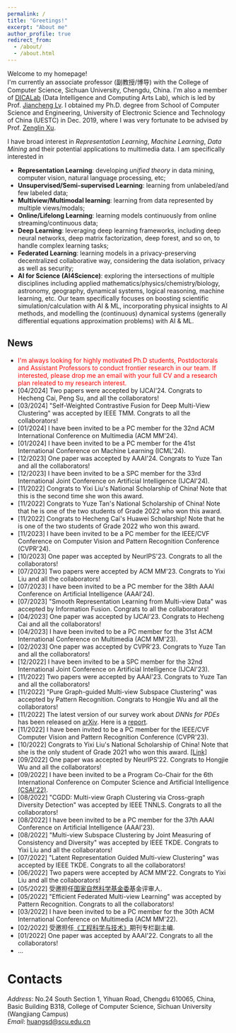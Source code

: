 ```yaml
---
permalink: /
title: "Greetings!"
excerpt: "About me"
author_profile: true
redirect_from: 
  - /about/
  - /about.html
---
```


Welcome to my homepage! \
I'm currently an associate professor (副教授/博导) with the College of Computer Science, Sichuan University, Chengdu, China. I'm also a member of [DICALab](https://dicalab.cn/) (Data Intelligence and Computing Arts Lab), which is led by Prof. [Jiancheng Lv](https://cs.scu.edu.cn/info/1303/13767.htm). I obtained my Ph.D. degree from School of Computer Science and Engineering, University of Electronic Science and Technology of China (UESTC) in Dec. 2019, where I was very fortunate to be advised by Prof. [Zenglin Xu](http://faculty.hitsz.edu.cn/xuzenglin). 

I have broad interest in *Representation Learning*, *Machine Learning*, *Data Mining* and their potential applications to multimedia data. I am specifically interested in
- **Representation Learning**: developing *unified theory* in data mining, computer vision, natural language processing, etc;
- **Unsupervised/Semi-supervised Learning**: learning from unlabeled/and few labeled data;
- **Multiview/Multimodal learning**: learning from data represented by multiple views/modals;
- **Online/Lifelong Learning**: learning models continuously from online streaming/continuous data;
- **Deep Learning**: leveraging deep learning frameworks, including deep neural networks, deep matrix factorization, deep forest, and so on, to handle complex learning tasks;
- **Federated Learning**: learning models in a privacy-preserving decentralized collaborative way, considering the data isolation, privacy as well as security;
- **AI for Science (AI4Science)**: exploring the intersections of multiple disciplines including applied mathematics/physics/chemistry/biology, astronomy, geography, dynamical systems, logical reasoning, machine learning, etc. Our team specifically focuses on boosting scientific simulation/calculation with AI & ML, incorporating physical insights to AI methods, and modelling the (continuous) dynamical systems (generally differential equations approximation problems) with AI & ML.

<!--
- spanning the areas of Artificial Intelligence, Data Science, Optimization, ...
-->

News
------
- <span style="color: #FF0000">I'm always looking for highly motivated Ph.D students, Postdoctorals and Assistant Professors to conduct frontier research in our team. If interested, please drop me an email with your full CV and a research plan releated to my research interest.</span>
- [04/2024] Two papers were accepted by IJCAI'24. Congrats to Hecheng Cai, Peng Su, and all the collaborators!
- [03/2024] "Self-Weighted Contrastive Fusion for Deep Multi-View Clustering" was accepted by IEEE TMM. Congrats to all the collaborators!
- [01/2024] I have been invited to be a PC member for the 32nd ACM International Conference on Multimedia (ACM MM'24).
- [01/2024] I have been invited to be a PC member for the 41st International Conference on Machine Learning (ICML'24).
- [12/2023] One paper was accepted by AAAI'24. Congrats to Yuze Tan and all the collaborators!
- [12/2023] I have been invited to be a SPC member for the 33rd International Joint Conference on Artificial Intelligence (IJCAI'24).
- [11/2022] Congrats to Yixi Liu's National Scholarship of China! Note that this is the second time she won this award.
- [11/2022] Congrats to Yuze Tan's National Scholarship of China! Note that he is one of the two students of Grade 2022 who won this award.
- [11/2022] Congrats to Hecheng Cai's Huawei Scholarship! Note that he is one of the two students of Grade 2022 who won this award.
- [11/2023] I have been invited to be a PC member for the IEEE/CVF Conference on Computer Vision and Pattern Recognition Conference (CVPR'24).
- [10/2023] One paper was accepted by NeurIPS'23. Congrats to all the collaborators!
- [07/2023] Two papers were accepted by ACM MM'23. Congrats to Yixi Liu and all the collaborators!
- [07/2023] I have been invited to be a PC member for the 38th AAAI Conference on Artificial Intelligence (AAAI'24).
- [07/2023] "Smooth Representation Learning from Multi-view Data" was accepted by Information Fusion. Congrats to all the collaborators!
- [04/2023] One paper was accepted by IJCAI'23. Congrats to Hecheng Cai and all the collaborators!
- [04/2023] I have been invited to be a PC member for the 31st ACM International Conference on Multimedia (ACM MM'23).
- [02/2023] One paper was accepted by CVPR'23. Congrats to Yuze Tan and all the collaborators!
- [12/2022] I have been invited to be a SPC member for the 32nd International Joint Conference on Artificial Intelligence (IJCAI'23).
- [11/2022] Two papers were accepted by AAAI'23. Congrats to Yuze Tan and all the collaborators!
- [11/2022] "Pure Graph-guided Multi-view Subspace Clustering" was accepted by Pattern Recognition. Congrats to Hongjie Wu and all the collaborators!
- [11/2022] The latest version of our survey work about *DNNs for PDEs* has been released on [arXiv](https://arxiv.org/abs/2211.05567). Here is a [report](https://mp.weixin.qq.com/s/NkTzXwhEzUYqsf3oT-50IQ).
- [11/2022] I have been invited to be a PC member for the IEEE/CVF Computer Vision and Pattern Recognition Conference (CVPR'23).
- [10/2022] Congrats to Yixi Liu's National Scholarship of China! Note that she is the only student of Grade 2021 who won this award. [[Link]](https://mp.weixin.qq.com/s/etH5uk5sC4ErkOZuNwfanA) 
- [09/2022] One paper was accepted by NeurIPS'22. Congrats to Hongjie Wu and all the collaborators!
- [09/2022] I have been invited to be a Program Co-Chair for the 6th International Conference on Computer Science and Artificial Intelligence [(CSAI'22)](http://www.csai.org/index.html).
- [08/2022] "CGDD: Multi-view Graph Clustering via Cross-graph Diversity Detection" was accepted by IEEE TNNLS. Congrats to all the collaborators!
- [08/2022] I have been invited to be a PC member for the 37th AAAI Conference on Artificial Intelligence (AAAI'23).
- [08/2022] "Multi-view Subspace Clustering by Joint Measuring of Consistency and Diversity" was accepted by IEEE TKDE. Congrats to Yixi Liu and all the collaborators!
- [07/2022] "Latent Representation Guided Multi-view Clustering" was accepted by IEEE TKDE. Congrats to all the collaborators!
- [06/2022] Two papers were accepted by ACM MM'22. Congrats to Yixi Liu and all the collaborators!
- [05/2022] 受邀担任[国家自然科学基金委](https://www.nsfc.gov.cn/)基金评审人.
- [05/2022] "Efficient Federated Multi-view Learning" was accepted by Pattern Recognition. Congrats to all the collaborators!
- [03/2022] I have been invited to be a PC member for the 30th ACM International Conference on Multimedia (ACM MM'22).
- [02/2022] 受邀担任[《工程科学与技术》](https://mp.weixin.qq.com/s/ziqB_5hAXYSO0l9IdXCitg)期刊专栏副主编.
- [01/2022] One paper was accepted by AAAI'22. Congrats to all the collaborators!
- ...

Contacts
======
*Address*: No.24 South Section 1, Yihuan Road, Chengdu 610065, China, \
Basic Building B318, College of Computer Science, Sichuan University (Wangjiang Campus)\
*Email*: huangsd@scu.edu.cn






